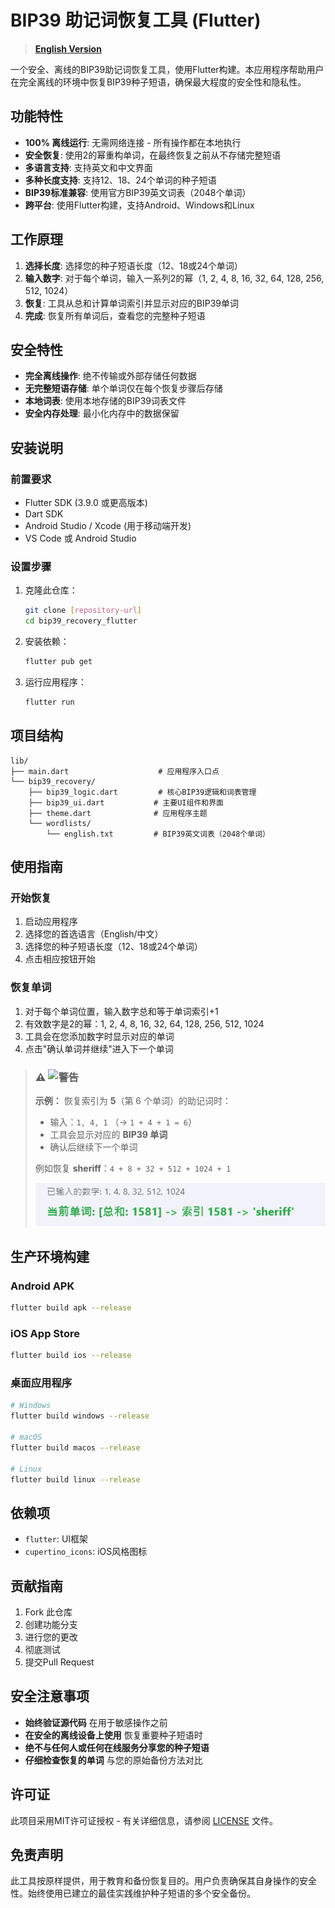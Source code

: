 # BIP39 助记词恢复工具 (Flutter)

> **[English Version](README.md)**

一个安全、离线的BIP39助记词恢复工具，使用Flutter构建。本应用程序帮助用户在完全离线的环境中恢复BIP39种子短语，确保最大程度的安全性和隐私性。

## 功能特性

- **100% 离线运行**: 无需网络连接 - 所有操作都在本地执行
- **安全恢复**: 使用2的幂重构单词，在最终恢复之前从不存储完整短语
- **多语言支持**: 支持英文和中文界面
- **多种长度支持**: 支持12、18、24个单词的种子短语
- **BIP39标准兼容**: 使用官方BIP39英文词表（2048个单词）
- **跨平台**: 使用Flutter构建，支持Android、Windows和Linux

## 工作原理

1. **选择长度**: 选择您的种子短语长度（12、18或24个单词）
2. **输入数字**: 对于每个单词，输入一系列2的幂（1, 2, 4, 8, 16, 32, 64, 128, 256, 512, 1024）
3. **恢复**: 工具从总和计算单词索引并显示对应的BIP39单词
4. **完成**: 恢复所有单词后，查看您的完整种子短语

## 安全特性

- **完全离线操作**: 绝不传输或外部存储任何数据
- **无完整短语存储**: 单个单词仅在每个恢复步骤后存储
- **本地词表**: 使用本地存储的BIP39词表文件
- **安全内存处理**: 最小化内存中的数据保留

## 安装说明

### 前置要求

- Flutter SDK (3.9.0 或更高版本)
- Dart SDK
- Android Studio / Xcode (用于移动端开发)
- VS Code 或 Android Studio

### 设置步骤

1. 克隆此仓库：

   ```bash
   git clone [repository-url]
   cd bip39_recovery_flutter
   ```
2. 安装依赖：

   ```bash
   flutter pub get
   ```
3. 运行应用程序：

   ```bash
   flutter run
   ```

## 项目结构

```
lib/
├── main.dart                    # 应用程序入口点
└── bip39_recovery/
    ├── bip39_logic.dart         # 核心BIP39逻辑和词表管理
    ├── bip39_ui.dart           # 主要UI组件和界面
    ├── theme.dart              # 应用程序主题
    └── wordlists/
        └── english.txt         # BIP39英文词表（2048个单词）
```

## 使用指南

### 开始恢复

1. 启动应用程序
2. 选择您的首选语言（English/中文）
3. 选择您的种子短语长度（12、18或24个单词）
4. 点击相应按钮开始

### 恢复单词

1. 对于每个单词位置，输入数字总和等于单词索引+1
2. 有效数字是2的幂：1, 2, 4, 8, 16, 32, 64, 128, 256, 512, 1024
3. 工具会在您添加数字时显示对应的单词
4. 点击"确认单词并继续"进入下一个单词

>### ⚠️ ![警告](https://img.shields.io/badge/警告-重要-red)
>
>**示例：** 恢复索引为 **5**（第 6 个单词）的助记词时：
>
>- 输入：`1, 4, 1` （→ `1 + 4 + 1 = 6`）  
>- 工具会显示对应的 **BIP39 单词**  
>- 确认后继续下一个单词  
>
>例如恢复 **sheriff**：`4 + 8 + 32 + 512 + 1024 + 1`
>
> ![1755951444380](image/README_cn/1755951444380.png)

## 生产环境构建

### Android APK

```bash
flutter build apk --release
```

### iOS App Store

```bash
flutter build ios --release
```

### 桌面应用程序

```bash
# Windows
flutter build windows --release

# macOS
flutter build macos --release

# Linux
flutter build linux --release
```

## 依赖项

- `flutter`: UI框架
- `cupertino_icons`: iOS风格图标

## 贡献指南

1. Fork 此仓库
2. 创建功能分支
3. 进行您的更改
4. 彻底测试
5. 提交Pull Request

## 安全注意事项

- **始终验证源代码** 在用于敏感操作之前
- **在安全的离线设备上使用** 恢复重要种子短语时
- **绝不与任何人或任何在线服务分享您的种子短语**
- **仔细检查恢复的单词** 与您的原始备份方法对比

## 许可证

此项目采用MIT许可证授权 - 有关详细信息，请参阅 [LICENSE](LICENSE) 文件。

## 免责声明

此工具按原样提供，用于教育和备份恢复目的。用户负责确保其自身操作的安全性。始终使用已建立的最佳实践维护种子短语的多个安全备份。
